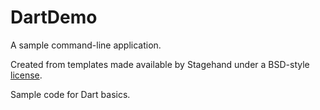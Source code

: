 # DartDemo

A sample command-line application.

Created from templates made available by Stagehand under a BSD-style
[license](https://github.com/dart-lang/stagehand/blob/master/LICENSE).


Sample code for Dart basics.
